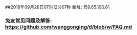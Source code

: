 ##2018年09月28日07时12分07秒 新址: 159.65.196.61
### 兔友常见问题及解答: https://github.com/wanggonging/d/blob/w/FAQ.md
